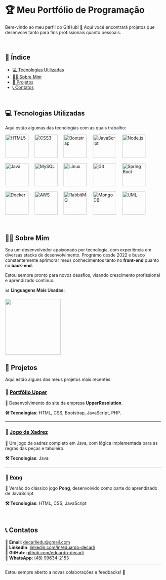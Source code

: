 # 🏆 Meu Portfólio de Programação

Bem-vindo ao meu perfil do GitHub! 🚀 Aqui você encontrará projetos que desenvolvi tanto para fins profissionais quanto pessoais.

<br>


## 📌 Índice

- [💻 Tecnologias Utilizadas](#-tecnologias-utilizadas)  
- [👨‍💻 Sobre Mim](#-sobre-mim)  
- [📂 Projetos](#-projetos)  
- [📞 Contatos](#-contatos)  
<br>


## 💻 Tecnologias Utilizadas

Aqui estão algumas das tecnologias com as quais trabalho:

   <img height="75" width="75" src="https://cdn.jsdelivr.net/gh/devicons/devicon@latest/icons/html5/html5-original.svg" alt="HTML5" /> &nbsp;&nbsp;&nbsp;
   <img height="75" width="75" src="https://cdn.jsdelivr.net/gh/devicons/devicon@latest/icons/css3/css3-original.svg" alt="CSS3" /> &nbsp;&nbsp;&nbsp;
   <img height="75" width="75" src="https://cdn.jsdelivr.net/gh/devicons/devicon@latest/icons/bootstrap/bootstrap-original.svg" alt="Bootstrap" /> &nbsp;&nbsp;&nbsp;
   <img height="75" width="75" src="https://cdn.jsdelivr.net/gh/devicons/devicon@latest/icons/javascript/javascript-original.svg" alt="JavaScript" /> &nbsp;&nbsp;&nbsp;
   <img height="75" width="75" src="https://cdn.jsdelivr.net/gh/devicons/devicon@latest/icons/nodejs/nodejs-original-wordmark.svg" alt="Node.js" /> &nbsp;&nbsp;&nbsp;
   
   <img height="75" width="75" src="https://cdn.jsdelivr.net/gh/devicons/devicon@latest/icons/java/java-original.svg" alt="Java" /> &nbsp;&nbsp;&nbsp;
   <img height="75" width="75" src="https://cdn.jsdelivr.net/gh/devicons/devicon@latest/icons/mysql/mysql-original.svg" alt="MySQL" /> &nbsp;&nbsp;&nbsp;
   <img height="75" width="75" src="https://cdn.jsdelivr.net/gh/devicons/devicon@latest/icons/linux/linux-original.svg" alt="Linux" /> &nbsp;&nbsp;&nbsp;
   <img height="75" width="75" src="https://cdn.jsdelivr.net/gh/devicons/devicon@latest/icons/git/git-original-wordmark.svg" alt="Git" /> &nbsp;&nbsp;&nbsp;
   <img height="75" width="75" src="https://cdn.jsdelivr.net/gh/devicons/devicon@latest/icons/spring/spring-original.svg" alt="Spring Boot" /> &nbsp;&nbsp;&nbsp;
   
   <img height="75" width="75" src="https://cdn.jsdelivr.net/gh/devicons/devicon@latest/icons/docker/docker-original.svg" alt="Docker" /> &nbsp;&nbsp;&nbsp;
   <img height="75" width="75" src="https://cdn.jsdelivr.net/gh/devicons/devicon@latest/icons/amazonwebservices/amazonwebservices-original-wordmark.svg" alt="AWS" /> &nbsp;&nbsp;&nbsp;
   <img height="75" width="75" src="https://cdn.jsdelivr.net/gh/devicons/devicon@latest/icons/rabbitmq/rabbitmq-original-wordmark.svg" alt="RabbitMQ" /> &nbsp;&nbsp;&nbsp;
   <img height="75" width="75" src="https://cdn.jsdelivr.net/gh/devicons/devicon@latest/icons/mongodb/mongodb-original-wordmark.svg" alt="MongoDB" /> &nbsp;&nbsp;&nbsp;
   <img height="75" width="75" src="https://cdn.jsdelivr.net/gh/devicons/devicon@latest/icons/unifiedmodelinglanguage/unifiedmodelinglanguage-original.svg" alt="UML" /> &nbsp;&nbsp;&nbsp;

<br>


## 👨‍💻 Sobre Mim

Sou um desenvolvedor apaixonado por tecnologia, com experiência em diversas stacks de desenvolvimento. Programo desde 2022 e busco constantemente aprimorar meus conhecimentos tanto no **front-end** quanto no **back-end**.  

Estou sempre pronto para novos desafios, visando crescimento profissional e aprendizado contínuo.

📊 **Linguagens Mais Usadas:**  

<img loading="lazy" height="180em" src="https://github-readme-stats.vercel.app/api/top-langs/?username=Eduardo-Decarli&layout=compact&langs_count=7&theme=dracula"/>
<br>



## 📂 Projetos

Aqui estão alguns dos meus projetos mais recentes:

### 🔹 [Portfólio Upper](https://github.com/Eduardo-Decarli/UpperSolution---Portif-lio)  
📌 Desenvolvimento do site da empresa **UpperResolution**.  

**🛠 Tecnologias:** HTML, CSS, Bootstrap, JavaScript, PHP.  

---

### 🔹 [Jogo de Xadrez](https://github.com/Eduardo-Decarli/Projeto-Xadrez-Java)  
📌 Um jogo de xadrez completo em Java, com lógica implementada para as regras das peças e tabuleiro.  

**🛠 Tecnologias:** Java  

---

### 🔹 [Pong](https://github.com/Eduardo-Decarli/Pong)  
📌 Versão do clássico jogo **Pong**, desenvolvido como parte do aprendizado de JavaScript.  

**🛠 Tecnologias:** HTML, CSS, JavaScript  

<br>



## 📞 Contatos

📧 **Email**: [decarliedu@gmail.com](mailto:decarliedu@gmail.com)  
🔗 **LinkedIn**: [linkedin.com/in/eduardo-decarli](https://www.linkedin.com/in/eduardo-decarli)  
🐙 **GitHub**: [github.com/eduardo-decarli](https://github.com/eduardo-decarli)  
📱 **WhatsApp**: [(48) 99634-2153](https://wa.me/48996342153)  

---

Estou sempre aberto a novas colaborações e feedbacks! 🚀
